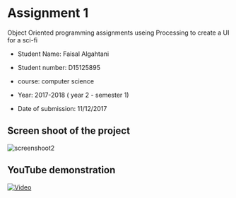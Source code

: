 # Assignment 1

Object Oriented programming assignments useing Processing to create a UI for a sci-fi 

* Student Name: Faisal Algahtani

* Student number: D15125895

* course: computer science 

* Year: 2017-2018 ( year 2 - semester 1)

* Date of submission: 11/12/2017

## Screen shoot of the project
![screenshoot2](https://user-images.githubusercontent.com/33666054/33837789-6ddb393a-de85-11e7-844c-1c4deaaf37f0.png)

## YouTube demonstration
 [![Video](https://user-images.githubusercontent.com/33666054/33837789-6ddb393a-de85-11e7-844c-1c4deaaf37f0.png)](https://www.youtube.com/watch?v=nu6t2m8FemE&feature=youtu.be)

